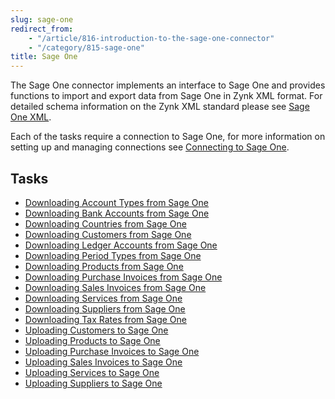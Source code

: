 ```yaml
---
slug: sage-one
redirect_from: 
	- "/article/816-introduction-to-the-sage-one-connector"
	- "/category/815-sage-one"
title: Sage One
---
```

The Sage One connector implements an interface to Sage One and provides functions to import and export data from Sage One in Zynk XML format. For detailed schema information on the Zynk XML standard please see [Sage One XML](sage-one-xml).

Each of the tasks require a connection to Sage One, for more information on setting up and managing connections see [Connecting to Sage One](connecting-to-sage-one).

## Tasks

* [Downloading Account Types from Sage One](downloading-account-types-from-sage-one)
* [Downloading Bank Accounts from Sage One](downloading-bank-accounts-from-sage-one)
* [Downloading Countries from Sage One](downloading-countries-from-sage-one)
* [Downloading Customers from Sage One](downloading-customers-from-sage-one)
* [Downloading Ledger Accounts from Sage One](downloading-ledger-accounts-from-sage-one)
* [Downloading Period Types from Sage One](downloading-period-types-from-sage-one)
* [Downloading Products from Sage One](downloading-products-from-sage-one)
* [Downloading Purchase Invoices from Sage One](downloading-purchase-invoices-from-sage-one)
* [Downloading Sales Invoices from Sage One](downloading-sales-invoices-from-sage-one)
* [Downloading Services from Sage One](downloading-services-from-sage-one)
* [Downloading Suppliers from Sage One](downloading-suppliers-from-sage-one)
* [Downloading Tax Rates from Sage One](downloading-tax-rates-from-sage-one)
* [Uploading Customers to Sage One](uploading-customers-to-sage-one)
* [Uploading Products to Sage One](uploading-products-to-sage-one)
* [Uploading Purchase Invoices to Sage One](uploading-purchase-invoices-to-sage-one)
* [Uploading Sales Invoices to Sage One](uploading-sales-invoices-to-sage-one)
* [Uploading Services to Sage One](uploading-services-to-sage-one)
* [Uploading Suppliers to Sage One](uploading-suppliers-to-sage-one)
